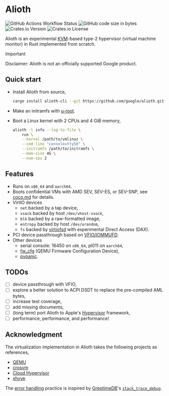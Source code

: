 # Alioth

![GitHub Actions Workflow Status](https://img.shields.io/github/actions/workflow/status/google/alioth/rust.yml)
![GitHub code size in bytes](https://img.shields.io/github/languages/code-size/google/alioth)
![Crates.io Version](https://img.shields.io/crates/v/alioth)
![Crates.io License](https://img.shields.io/crates/l/alioth)

Alioth is an experimental [KVM](https://docs.kernel.org/virt/kvm/api.html)-based
type-2 hypervisor (virtual machine monitor) in Rust implemented from scratch.

> [!IMPORTANT]
>
> Disclaimer: Alioth is not an officially supported Google product.

## Quick start

- Install Alioth from source,

  ```sh
  cargo install alioth-cli --git https://github.com/google/alioth.git
  ```

- Make an initramfs with
  [u-root](https://github.com/u-root/u-root?tab=readme-ov-file#examples).

- Boot a Linux kernel with 2 CPUs and 4 GiB memory,

  ```sh
  alioth -l info --log-to-file \
      run \
      --kernel /path/to/vmlinuz \
      --cmd-line "console=ttyS0" \
      --initramfs /path/to/initramfs \
      --mem-size 4G \
      --num-cpu 2
  ```

## Features

- Runs on `x86_64` and `aarch64`.
- Boots confidential VMs with AMD SEV, SEV-ES, or SEV-SNP, see
  [coco.md](docs/coco.md) for details.
- VirtIO devices
  - `net` backed by a tap device,
  - `vsock` backed by host `/dev/vhost-vsock`,
  - `blk` backed by a raw-formatted image,
  - `entropy` backed by host `/dev/urandom`,
  - `fs` backed by [virtiofsd](https://gitlab.com/virtio-fs/virtiofsd) with
    experimental Direct Access (DAX).
- PCI device passthrough based on
  [VFIO/IOMMUFD](https://docs.kernel.org/driver-api/vfio.html#iommufd-and-vfio-iommu-type1).
- Other devices
  - serial console: 16450 on `x86_64`, pl011 on `aarch64`,
  - [fw_cfg](https://www.qemu.org/docs/master/specs/fw_cfg.html) (QEMU Firmware
    Configuration Device),
  - [pvpanic](https://www.qemu.org/docs/master/specs/pvpanic.html).

## TODOs

- [ ] device passthrough with VFIO,
- [ ] explore a better solution to ACPI DSDT to replace the pre-compiled AML
      bytes,
- [ ] increase test coverage,
- [ ] add missing documents,
- [ ] (long term) port Alioth to Apple's
      [Hypervisor](https://developer.apple.com/documentation/hypervisor)
      framework,
- [ ] performance, performance, and performance!

## Acknowledgment

The virtualization implementation in Alioth takes the following projects as
references,

- [QEMU](https://gitlab.com/qemu-project/qemu.git)
- [crosvm](https://chromium.googlesource.com/crosvm/crosvm/)
- [Cloud Hypervisor](https://github.com/cloud-hypervisor/cloud-hypervisor)
- [xhyve](https://github.com/machyve/xhyve)

The [error handling](docs/error-handling.md) practice is inspired by
[GreptimeDB](https://github.com/GreptimeTeam/greptimedb)'s
[`stack_trace_debug`](https://greptimedb.rs/common_macro/attr.stack_trace_debug.html).
